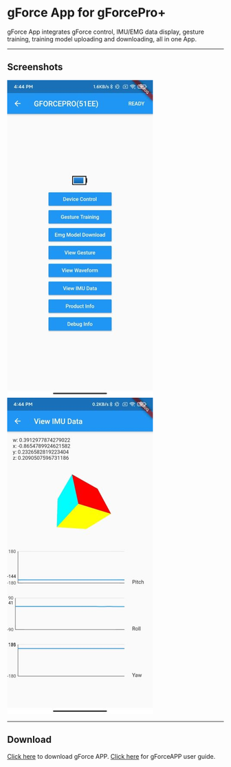 # gForce App for gForcePro+

gForce App integrates gForce control, IMU/EMG data display, gesture training, training model uploading and downloading, all in one App.

***

## Screenshots

![gforceAPP2.jpg](./imgs/gforceAPP2.jpg)
![gforceAPP1.jpg](./imgs/gforceAPP1.jpg)

***

## Download

[Click here](http://gforce-portal.oymotion.com/) to download gForce APP.
[Click here](../assets/downloads/gForceAPP-User-Guide-202108.pdf) for gForceAPP user guide.
